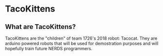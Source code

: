 # TacoKittens
## What are TacoKittens?
TacoKittens are the "children" of team 1726's 2018 robot: Tacocat. They are arduino powered robots that will be used for demostration purposes and will hopefully train future NERDS programmers.
